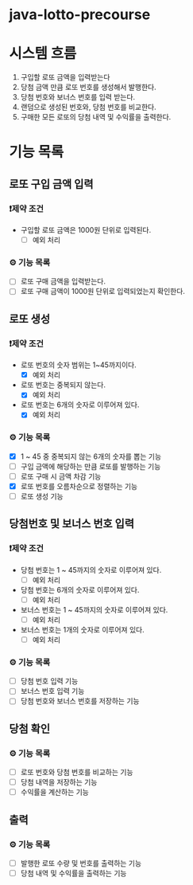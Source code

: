 # java-lotto-precourse

# 시스템 흐름
1. 구입할 로또 금액을 입력받는다
2. 당첨 금액 만큼 로또 번호를 생성해서 발행한다.
3. 당첨 번호와 보너스 번호를 입력 받는다.
4. 랜덤으로 생성된 번호와, 당첨 번호를 비교한다.
5. 구매한 모든 로또의 당첨 내역 및 수익률을 출력한다.

# 기능 목록
## 로또 구입 금액 입력
### ❗제약 조건
  - 구입할 로또 금액은 1000원 단위로 입력된다.
    - [ ] 예외 처리

### ⚙️ 기능 목록
- [ ] 로또 구매 금액을 입력받는다.
- [ ] 로또 구매 금액이 1000원 단위로 입력되었는지 확인한다.

## 로또 생성
### ❗제약 조건
- 로또 번호의 숫자 범위는 1~45까지이다.
    - [x] 예외 처리
- 로또 번호는 중복되지 않는다.
    - [x] 예외 처리
- 로또 번호는 6개의 숫자로 이루어져 있다.
    - [x] 예외 처리

### ⚙️ 기능 목록
- [x] 1 ~ 45 중 중복되지 않는 6개의 숫자를 뽑는 기능
- [ ] 구입 금액에 해당하는 만큼 로또를 발행하는 기능
- [ ] 로또 구매 시 금액 차감 기능
- [x] 로또 번호를 오름차순으로 정렬하는 기능
- [ ] 로또 생성 기능

## 당첨번호 및 보너스 번호 입력
### ❗제약 조건
- 당첨 번호는 1 ~ 45까지의 숫자로 이루어져 있다.
    - [ ] 예외 처리
- 당첨 번호는 6개의 숫자로 이루어져 있다.
    - [ ] 예외 처리
- 보너스 번호는 1 ~ 45까지의 숫자로 이루어져 있다.
    - [ ] 예외 처리
- 보너스 번호는 1개의 숫자로 이루어져 있다.
    - [ ] 예외 처리

### ⚙️ 기능 목록
- [ ] 당첨 번호 입력 기능
- [ ] 보너스 번호 입력 기능
- [ ] 당첨 번호와 보너스 번호를 저장하는 기능

## 당첨 확인

### ⚙️ 기능 목록
- [ ] 로또 번호와 당첨 번호를 비교하는 기능
- [ ] 당첨 내역을 저장하는 기능
- [ ] 수익률을 계산하는 기능

## 출력

### ⚙️ 기능 목록
- [ ] 발행한 로또 수량 및 번호를 출력하는 기능
- [ ] 당첨 내역 및 수익률을 출력하는 기능